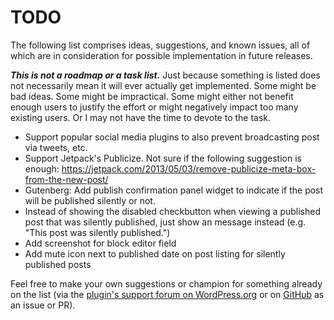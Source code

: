 # TODO

The following list comprises ideas, suggestions, and known issues, all of which are in consideration for possible implementation in future releases.

***This is not a roadmap or a task list.*** Just because something is listed does not necessarily mean it will ever actually get implemented. Some might be bad ideas. Some might be impractical. Some might either not benefit enough users to justify the effort or might negatively impact too many existing users. Or I may not have the time to devote to the task.

* Support popular social media plugins to also prevent broadcasting post via tweets, etc.
* Support Jetpack's Publicize. Not sure if the following suggestion is enough:
  https://jetpack.com/2013/05/03/remove-publicize-meta-box-from-the-new-post/
* Gutenberg: Add publish confirmation panel widget to indicate if the post will be published silently or not.
* Instead of showing the disabled checkbutton when viewing a published post that was silently published, just show an message instead (e.g. "This post was silently published.")
* Add screenshot for block editor field
* Add mute icon next to published date on post listing for silently published posts

Feel free to make your own suggestions or champion for something already on the list (via the [plugin's support forum on WordPress.org](https://wordpress.org/support/plugin/silent-publish/) or on [GitHub](https://github.com/coffee2code/silent-publish/) as an issue or PR).